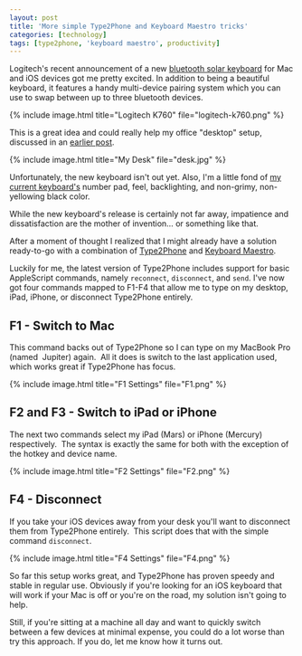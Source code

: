 ```yaml
---
layout: post
title: 'More simple Type2Phone and Keyboard Maestro tricks'
categories: [technology]
tags: [type2phone, 'keyboard maestro', productivity]
---
```

Logitech's recent announcement of a new [bluetooth solar keyboard][1] for Mac and iOS devices got me pretty excited. In addition to being a beautiful keyboard, it features a handy multi-device pairing system which you can use to swap between up to three bluetooth devices.

   [1]: http://www.logitech.com/en-us/keyboards/keyboard/devices/Wireless-Solar-Keyboard-K760-for-Mac

{% include image.html title="Logitech K760" file="logitech-k760.png" %}

This is a great idea and could really help my office "desktop" setup, discussed in an [earlier post][3].

   [3]: http://themindfulbit.com/articles/2012/5/2/use-your-macs-keyboard-to-type-on-your-ipad-with-type2phone.html

{% include image.html title="My Desk" file="desk.jpg" %}

Unfortunately, the new keyboard isn't out yet. Also, I'm a little fond of [my current keyboard's][5] number pad, feel, backlighting, and non-grimy, non-yellowing black color.

   [5]: http://www.logitech.com/en-us/keyboards/keyboard/devices/illuminated-keyboard

While the new keyboard's release is certainly not far away, impatience and dissatisfaction are the mother of invention… or something like that. 

After a moment of thought I realized that I might already have a solution ready-to-go with a combination of [Type2Phone][6] and [Keyboard Maestro][7].

   [6]: http://itunes.apple.com/us/app/type2phone/id472717129?mt=12
   [7]: http://www.keyboardmaestro.com/main/

Luckily for me, the latest version of Type2Phone includes support for basic AppleScript commands, namely `reconnect`, `disconnect`, and `send`. I've now got four commands mapped to F1-F4 that allow me to type on my desktop, iPad, iPhone, or disconnect Type2Phone entirely.

## F1 - Switch to Mac

This command backs out of Type2Phone so I can type on my MacBook Pro (named  Jupiter) again.  All it does is switch to the last application used, which works great if Type2Phone has focus.

{% include image.html title="F1 Settings" file="F1.png" %}

## F2 and F3 - Switch to iPad or iPhone

The next two commands select my iPad (Mars) or iPhone (Mercury) respectively.  The syntax is exactly the same for both with the exception of the hotkey and device name.

{% include image.html title="F2 Settings" file="F2.png" %}

## F4 - Disconnect

If you take your iOS devices away from your desk you'll want to disconnect them from Type2Phone entirely.  This script does that with the simple command `disconnect`.

{% include image.html title="F4 Settings" file="F4.png" %}

So far this setup works great, and Type2Phone has proven speedy and stable in regular use. Obviously if you're looking for an iOS keyboard that will work if your Mac is off or you're on the road, my solution isn't going to help. 

Still, if you're sitting at a machine all day and want to quickly switch between a few devices at minimal expense, you could do a lot worse than try this approach. If you do, let me know how it turns out.